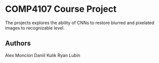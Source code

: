 # COMP4107 Course Project

The projects explores the ability of CNNs to restore
blurred and pixelated images to recognizable level.

## Authors
Alex Moncion
Daniil Kulik
Ryan Lubin